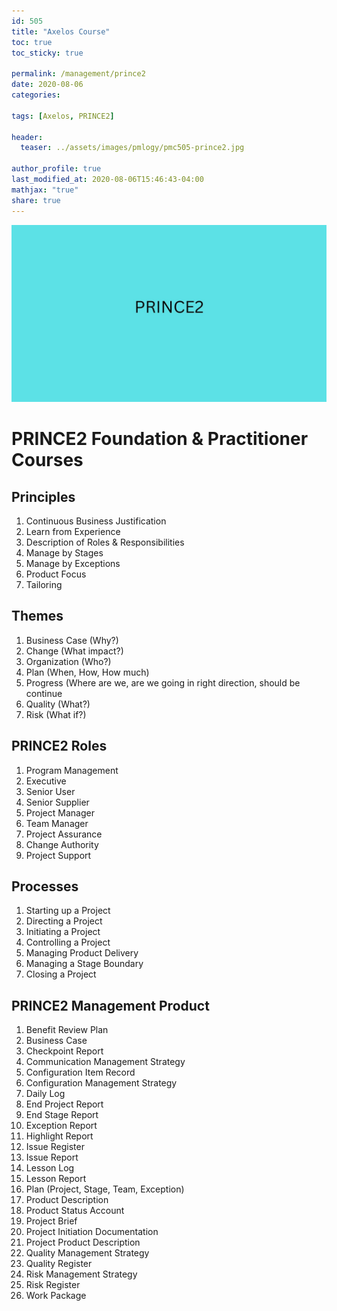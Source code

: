 ```yaml
---
id: 505    
title: "Axelos Course"
toc: true
toc_sticky: true

permalink: /management/prince2
date: 2020-08-06
categories:

tags: [Axelos, PRINCE2]

header:
  teaser: ../assets/images/pmlogy/pmc505-prince2.jpg
  
author_profile: true
last_modified_at: 2020-08-06T15:46:43-04:00
mathjax: "true"
share: true
---
```


![PRINCE2](../assets/images/pmlogy/pmc505-prince2.jpg)

# PRINCE2 Foundation & Practitioner Courses

## Principles
1. Continuous Business Justification
1. Learn from Experience
1. Description of Roles & Responsibilities
1. Manage by Stages
1. Manage by Exceptions
1. Product Focus
1. Tailoring

## Themes
1. Business Case (Why?)
1. Change (What impact?)
1. Organization (Who?)
1. Plan (When, How, How much)
1. Progress (Where are we, are we going in right direction, should be continue
1. Quality (What?)
1. Risk (What if?)

## PRINCE2 Roles
1. Program Management
1. Executive
1. Senior User
1. Senior Supplier
1. Project Manager
1. Team Manager
1. Project Assurance
1. Change Authority
1. Project Support

## Processes
1. Starting up a Project
1. Directing a Project
1. Initiating a Project
1. Controlling a Project
1. Managing Product Delivery
1. Managing a Stage Boundary
1. Closing a Project

## PRINCE2 Management Product
1. Benefit Review Plan
1. Business Case
1. Checkpoint Report
1. Communication Management Strategy
1. Configuration Item Record
1. Configuration Management Strategy
1. Daily Log
1. End Project Report
1. End Stage Report
1. Exception Report
1. Highlight Report
1. Issue Register
1. Issue Report
1. Lesson Log
1. Lesson Report
1. Plan (Project, Stage, Team, Exception)
1. Product Description
1. Product Status Account
1. Project Brief
1. Project Initiation Documentation
1. Project Product Description
1. Quality Management Strategy
1. Quality Register
1. Risk Management Strategy
1. Risk Register
1. Work Package